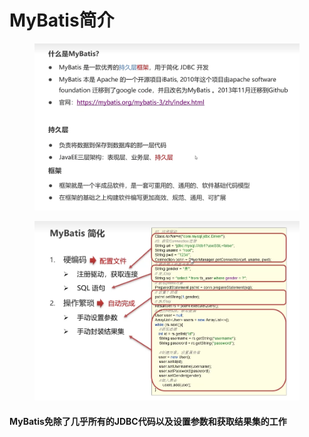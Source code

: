 # MyBatis简介

<figure><img src="../.gitbook/assets/image (5).png" alt=""><figcaption></figcaption></figure>

<figure><img src="../.gitbook/assets/image.png" alt=""><figcaption></figcaption></figure>

#### MyBatis免除了几乎所有的JDBC代码以及设置参数和获取结果集的工作

